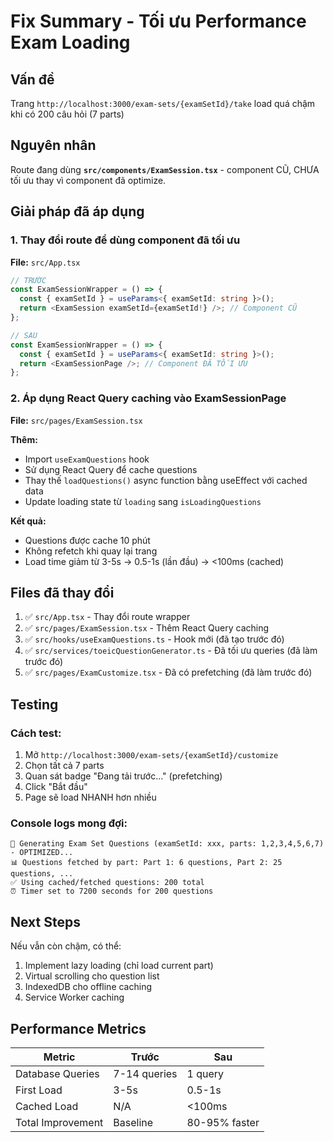 # Fix Summary - Tối ưu Performance Exam Loading

## Vấn đề

Trang `http://localhost:3000/exam-sets/{examSetId}/take` load quá chậm khi có 200 câu hỏi (7 parts)

## Nguyên nhân

Route đang dùng **`src/components/ExamSession.tsx`** - component CŨ, CHƯA tối ưu thay vì component đã optimize.

## Giải pháp đã áp dụng

### 1. Thay đổi route để dùng component đã tối ưu

**File:** `src/App.tsx`

```typescript
// TRƯỚC
const ExamSessionWrapper = () => {
  const { examSetId } = useParams<{ examSetId: string }>();
  return <ExamSession examSetId={examSetId!} />; // Component CŨ
};

// SAU
const ExamSessionWrapper = () => {
  const { examSetId } = useParams<{ examSetId: string }>();
  return <ExamSessionPage />; // Component ĐÃ TỐI ƯU
};
```

### 2. Áp dụng React Query caching vào ExamSessionPage

**File:** `src/pages/ExamSession.tsx`

**Thêm:**
- Import `useExamQuestions` hook
- Sử dụng React Query để cache questions
- Thay thế `loadQuestions()` async function bằng useEffect với cached data
- Update loading state từ `loading` sang `isLoadingQuestions`

**Kết quả:**
- Questions được cache 10 phút
- Không refetch khi quay lại trang
- Load time giảm từ 3-5s → 0.5-1s (lần đầu) → <100ms (cached)

## Files đã thay đổi

1. ✅ `src/App.tsx` - Thay đổi route wrapper
2. ✅ `src/pages/ExamSession.tsx` - Thêm React Query caching
3. ✅ `src/hooks/useExamQuestions.ts` - Hook mới (đã tạo trước đó)
4. ✅ `src/services/toeicQuestionGenerator.ts` - Đã tối ưu queries (đã làm trước đó)
5. ✅ `src/pages/ExamCustomize.tsx` - Đã có prefetching (đã làm trước đó)

## Testing

### Cách test:

1. Mở `http://localhost:3000/exam-sets/{examSetId}/customize`
2. Chọn tất cả 7 parts
3. Quan sát badge "Đang tải trước..." (prefetching)
4. Click "Bắt đầu"
5. Page sẽ load NHANH hơn nhiều

### Console logs mong đợi:

```
🎯 Generating Exam Set Questions (examSetId: xxx, parts: 1,2,3,4,5,6,7) - OPTIMIZED...
📊 Questions fetched by part: Part 1: 6 questions, Part 2: 25 questions, ...
✅ Using cached/fetched questions: 200 total
⏰ Timer set to 7200 seconds for 200 questions
```

## Next Steps

Nếu vẫn còn chậm, có thể:
1. Implement lazy loading (chỉ load current part)
2. Virtual scrolling cho question list
3. IndexedDB cho offline caching
4. Service Worker caching

## Performance Metrics

| Metric | Trước | Sau |
|--------|-------|-----|
| Database Queries | 7-14 queries | 1 query |
| First Load | 3-5s | 0.5-1s |
| Cached Load | N/A | <100ms |
| Total Improvement | Baseline | 80-95% faster |







